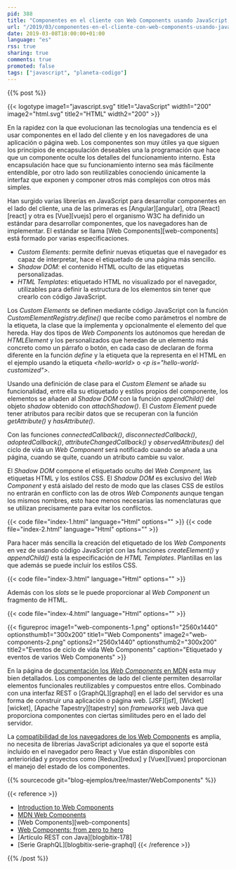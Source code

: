 ```yaml
---
pid: 388
title: "Componentes en el cliente con Web Components usando JavaScript, HTML y CSS"
url: "/2019/03/componentes-en-el-cliente-con-web-components-usando-javascript-html-y-css/"
date: 2019-03-08T18:00:00+01:00
language: "es"
rss: true
sharing: true
comments: true
promoted: false
tags: ["javascript", "planeta-codigo"]
---
```


{{% post %}}

{{< logotype image1="javascript.svg" title1="JavaScript" width1="200" image2="html.svg" title2="HTML" width2="200" >}}

En la rapidez con la que evolucionan las tecnologías una tendencia es el usar componentes en el lado del cliente y en los navegadores de una aplicación o página web. Los componentes son muy útiles ya que siguen los principios de encapsulación deseables una la programación que hace que un componente oculte los detalles del funcionamiento interno. Esta encapsulación hace que su funcionamiento interno sea más fácilmente entendible, por otro lado son reutilizables conociendo únicamente la interfaz que exponen y componer otros más complejos con otros más simples.

Han surgido varias librerías en JavaScript para desarrollar componentes en el lado del cliente, una de las primeras es [Angular][angular], otra [React][react] y otra es [Vue][vuejs] pero el organismo W3C ha definido un estándar para desarrollar componentes, que los navegadores han de implementar. El estándar se llama [Web Components][web-components] está formado por varias especificaciones.

* _Custom Elements_: permite definir nuevas etiquetas que el navegador es capaz de interpretar, hace el etiquetado de una página más sencillo.
* _Shadow DOM_: el contenido HTML oculto de las etiquetas personalizadas.
* _HTML Templates_: etiquetado HTML no visualizado por el navegador, utilizables para definir la estructura de los elementos sin tener que crearlo con código JavaScript.

Los _Custom Elements_ se definen mediante código JavaScript con la función _CustomElementRegistry.define()_ que recibe como parámetros el nombre de la etiqueta, la clase que la implementa y opcionalmente el elemento del que hereda. Hay dos tipos de _Web Components_ los autónomos que heredan de _HTMLElement_ y los personalizados que heredan de un elemento más concreto como un párrafo o botón, en cada caso de declaran de forma diferente en la función _define_ y la etiqueta que la representa en el HTML en el ejemplo usando la etiqueta _\<hello-world\>_ o _\<p is="hello-world-customized"\>_.

Usando una definición de clase para el _Custom Element_ se añade su funcionalidad, entre ella su etiquetado y estilos propios del componente, los elementos se añaden al _Shadow DOM_ con la función _appendChild()_ del objeto _shadow_ obtenido con _attachShadow()_. El _Custom Element_ puede tener atributos para recibir datos que se recuperan con la función _getAttribute()_ y _hasAttribute()_.

Con las funciones _connectedCallback()_, _disconnectedCallback()_, _adoptedCallback()_, _attributeChangedCallback()_ y _observedAttributes()_ del ciclo de vida un _Web Component_ será notificado cuando se añada a una página, cuando se quite, cuando un atributo cambie su valor.

El _Shadow DOM_ compone el etiquetado oculto del _Web Compnent_, las etiquetas HTML y los estilos CSS. El _Shadow DOM_ es exclusivo del _Web Component_ y está aislado del resto de modo que las clases CSS de estilos no entrarán en conflicto con las de otros _Web Components_ aunque tengan los mismos nombres, esto hace menos necesarias las nomenclaturas que se utilizan precisamente para evitar los conflictos.

{{< code file="index-1.html" language="Html" options="" >}}
{{< code file="index-2.html" language="Html" options="" >}}

Para hacer más sencilla la creación del etiquetado de los _Web Components_ en vez de usando código JavaScript con las funciones _createElement()_ y _appendChild()_ está la especificación de _HTML Templates_. Plantillas en las que además se puede incluir los estilos CSS.

{{< code file="index-3.html" language="Html" options="" >}}

Además con los _slots_ se le puede proporcionar al _Web Component_ un fragmento de HTML.

{{< code file="index-4.html" language="Html" options="" >}}

{{< figureproc
    image1="web-components-1.png" options1="2560x1440" optionsthumb1="300x200" title1="Web Components"
    image2="web-components-2.png" options2="2560x1440" optionsthumb2="300x200" title2="Eventos de ciclo de vida Web Components"
    caption="Etiquetado y eventos de varios Web Components" >}}

En la página de [documentación los _Web Components_ en MDN](https://developer.mozilla.org/en-US/docs/Web/Web_Components) esta muy bien detallados. Los componentes de lado del cliente permiten desarrollar elementos funcionales reutilizables y compuestos entre ellos. Combinado con una interfaz REST o [GraphQL][graphql] en el lado del servidor es una forma de construir una aplicación o página web. [JSF][jsf], [Wicket][wicket], [Apache Tapestry][tapestry] son _frameworks_ web Java que proporciona componentes con ciertas similitudes pero en el lado del servidor.

La [compatibilidad de los navegadores de los Web Components](https://developer.mozilla.org/en-US/docs/Web/Web_Components#Browser_compatibility) es amplia, no necesita de librerías JavaScript adicionales ya que el soporte está incluido en el navegador pero React y Vue están disponibles con anterioridad y proyectos como [Redux][redux] y [Vuex][vuex] proporcionan el manejo del estado de los componentes.

{{% sourcecode git="blog-ejemplos/tree/master/WebComponents" %}}

{{< reference >}}
* [Introduction to Web Components](http://www.w3.org/TR/components-intro/)
* [MDN Web Components](https://developer.mozilla.org/en-US/docs/Web/Web_Components)
* [Web Components][web-components]
* [Web Components: from zero to hero](https://dev.to/thepassle/web-components-from-zero-to-hero-4n4m)
* [Artículo REST con Java][blogbitix-178]
* [Serie GraphQL][blogbitix-serie-graphql]
{{< /reference >}}

{{% /post %}}

